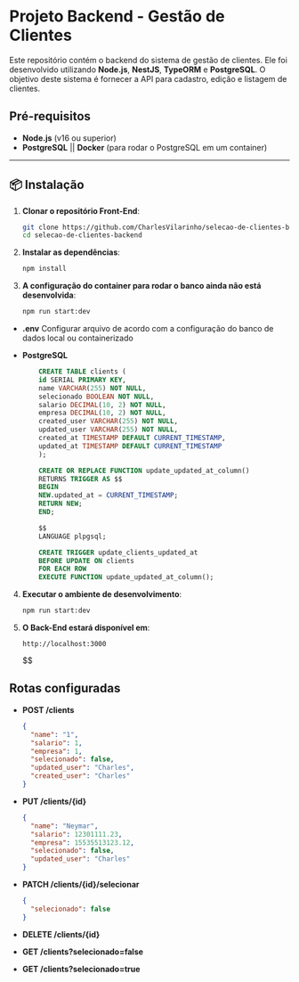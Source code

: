 # Projeto Backend - Gestão de Clientes

Este repositório contém o backend do sistema de gestão de clientes. Ele foi desenvolvido utilizando **Node.js**, **NestJS**, **TypeORM** e **PostgreSQL**. O objetivo deste sistema é fornecer a API para cadastro, edição e listagem de clientes.

## Pré-requisitos

- **Node.js** (v16 ou superior)
- **PostgreSQL** || **Docker** (para rodar o PostgreSQL em um container)

---

## 📦 **Instalação**

1. **Clonar o repositório Front-End**:

   ```bash
   git clone https://github.com/CharlesVilarinho/selecao-de-clientes-backend.git
   cd selecao-de-clientes-backend
   ```

2. **Instalar as dependências**:

   ```bash
   npm install
   ```

3. **A configuração do container para rodar o banco ainda não está desenvolvida**:

   ```bash
   npm run start:dev
   ```

- **.env** Configurar arquivo de acordo com a configuração do banco de dados local ou containerizado
- **PostgreSQL**

  ```sql
      CREATE TABLE clients (
      id SERIAL PRIMARY KEY,
      name VARCHAR(255) NOT NULL,
      selecionado BOOLEAN NOT NULL,
      salario DECIMAL(10, 2) NOT NULL,
      empresa DECIMAL(10, 2) NOT NULL,
      created_user VARCHAR(255) NOT NULL,
      updated_user VARCHAR(255) NOT NULL,
      created_at TIMESTAMP DEFAULT CURRENT_TIMESTAMP,
      updated_at TIMESTAMP DEFAULT CURRENT_TIMESTAMP
      );

      CREATE OR REPLACE FUNCTION update_updated_at_column()
      RETURNS TRIGGER AS $$
      BEGIN
      NEW.updated_at = CURRENT_TIMESTAMP;
      RETURN NEW;
      END;

      $$
      LANGUAGE plpgsql;

      CREATE TRIGGER update_clients_updated_at
      BEFORE UPDATE ON clients
      FOR EACH ROW
      EXECUTE FUNCTION update_updated_at_column();
  ```

4. **Executar o ambiente de desenvolvimento**:

   ```bash
   npm run start:dev
   ```

5. **O Back-End estará disponível em**:

   ```plaintext
   http://localhost:3000
   ```

   $$

## Rotas configuradas

- **POST /clients**
  ```json
  {
    "name": "1",
    "salario": 1,
    "empresa": 1,
    "selecionado": false,
    "updated_user": "Charles",
    "created_user": "Charles"
  }
  ```
- **PUT /clients/{id}**

  ```json
  {
    "name": "Neymar",
    "salario": 12301111.23,
    "empresa": 15535513123.12,
    "selecionado": false,
    "updated_user": "Charles"
  }
  ```

- **PATCH /clients/{id}/selecionar**

  ```json
  {
    "selecionado": false
  }
  ```

- **DELETE /clients/{id}**

- **GET /clients?selecionado=false**

- **GET /clients?selecionado=true**
